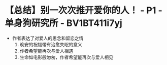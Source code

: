 # 【总结】别一次次推开爱你的人！ - P1 - 单身狗研究所 - BV1BT411i7yj

-   作者表达了对爱人的思念和留恋之情
    1.  晚安的祝福带有治愈失眠的意义
    2.  作者希望能再次与爱人相遇
    3.  生命如电影般匆匆，作者希望能再次与爱人相见